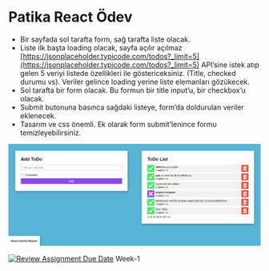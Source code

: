 # Patika React Ödev

-  Bir sayfada sol tarafta form, sağ tarafta liste olacak.
-  Liste ilk başta loading olacak, sayfa açılır açılmaz [https://jsonplaceholder.typicode.com/todos?_limit=5](https://jsonplaceholder.typicode.com/todos?_limit=5) API’sine istek atıp gelen 5 veriyi listede özellikleri ile göstericeksiniz. (Title, checked durumu vs). Veriler gelince loading yerine liste elemanları gözükecek.
-  Sol tarafta bir form olacak. Bu formun bir title input’u, bir checkbox’u olacak.
-  Submit butonuna basınca sağdaki listeye, form’da doldurulan veriler eklenecek.
-  Tasarım ve css önemli. Ek olarak form submit’lenince formu temizleyebilirsiniz.

![image](image.png)

[![Review Assignment Due Date](https://classroom.github.com/assets/deadline-readme-button-24ddc0f5d75046c5622901739e7c5dd533143b0c8e959d652212380cedb1ea36.svg)](https://classroom.github.com/a/VZiWc-ts)
Week-1

